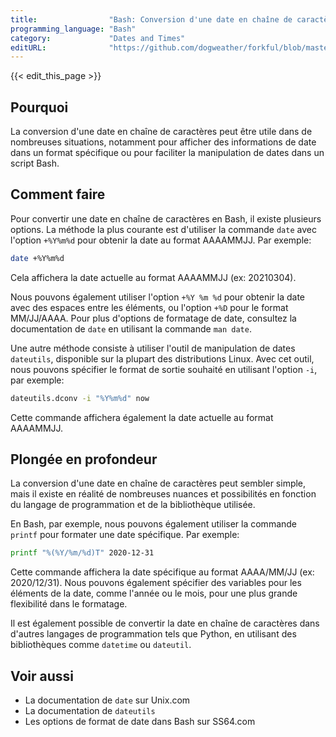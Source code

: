 ```yaml
---
title:                "Bash: Conversion d'une date en chaîne de caractères"
programming_language: "Bash"
category:             "Dates and Times"
editURL:              "https://github.com/dogweather/forkful/blob/master/content/fr/bash/converting-a-date-into-a-string.md"
---
```


{{< edit_this_page >}}

## Pourquoi

La conversion d'une date en chaîne de caractères peut être utile dans de nombreuses situations, notamment pour afficher des informations de date dans un format spécifique ou pour faciliter la manipulation de dates dans un script Bash.

## Comment faire

Pour convertir une date en chaîne de caractères en Bash, il existe plusieurs options. La méthode la plus courante est d'utiliser la commande `date` avec l'option `+%Y%m%d` pour obtenir la date au format AAAAMMJJ. Par exemple:

```Bash
date +%Y%m%d
```

Cela affichera la date actuelle au format AAAAMMJJ (ex: 20210304).

Nous pouvons également utiliser l'option `+%Y %m %d` pour obtenir la date avec des espaces entre les éléments, ou l'option `+%D` pour le format MM/JJ/AAAA. Pour plus d'options de formatage de date, consultez la documentation de `date` en utilisant la commande `man date`.

Une autre méthode consiste à utiliser l'outil de manipulation de dates `dateutils`, disponible sur la plupart des distributions Linux. Avec cet outil, nous pouvons spécifier le format de sortie souhaité en utilisant l'option `-i`, par exemple:

```Bash
dateutils.dconv -i "%Y%m%d" now
```

Cette commande affichera également la date actuelle au format AAAAMMJJ.

## Plongée en profondeur

La conversion d'une date en chaîne de caractères peut sembler simple, mais il existe en réalité de nombreuses nuances et possibilités en fonction du langage de programmation et de la bibliothèque utilisée.

En Bash, par exemple, nous pouvons également utiliser la commande `printf` pour formater une date spécifique. Par exemple:

```Bash
printf "%(%Y/%m/%d)T" 2020-12-31
```

Cette commande affichera la date spécifique au format AAAA/MM/JJ (ex: 2020/12/31). Nous pouvons également spécifier des variables pour les éléments de la date, comme l'année ou le mois, pour une plus grande flexibilité dans le formatage.

Il est également possible de convertir la date en chaîne de caractères dans d'autres langages de programmation tels que Python, en utilisant des bibliothèques comme `datetime` ou `dateutil`.

## Voir aussi

- La documentation de `date` sur Unix.com
- La documentation de `dateutils`
- Les options de format de date dans Bash sur SS64.com